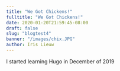 ```yaml
---
title: "We Got Chickens!"
fulltitle: "We Got Chickens!"
date: 2020-01-20T21:59:45-08:00
draft: false
slug: "blogtest4"
banner: "/images/chix.JPG"
author: Iris Lieuw
---
```


I started learning Hugo in December of 2019

